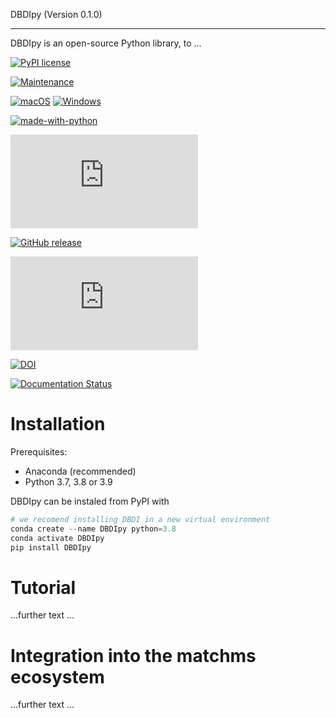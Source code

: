 DBDIpy (Version 0.1.0)
**********************************

DBDIpy is an open-source Python library, to ...

[![PyPI license](https://img.shields.io/pypi/l/ansicolortags.svg)](https://pypi.python.org/pypi/ansicolortags/)

[![Maintenance](https://img.shields.io/badge/Maintained%3F-yes-green.svg)](https://GitHub.com/Naereen/StrapDown.js/graphs/commit-activity)

[![macOS](https://svgshare.com/i/ZjP.svg)](https://svgshare.com/i/ZjP.svg)
[![Windows](https://svgshare.com/i/ZhY.svg)](https://svgshare.com/i/ZhY.svg)

[![made-with-python](https://img.shields.io/badge/Made%20with-Python-1f425f.svg)](https://www.python.org/)

[![Latest release](https://badgen.net/github/release/Naereen/Strapdown.js)](https://github.com/Naereen/Strapdown.js/releases)

[![GitHub release](https://img.shields.io/github/release/Naereen/StrapDown.js.svg)](https://GitHub.com/Naereen/StrapDown.js/releases/)

[![GitHub latest commit](https://badgen.net/github/last-commit/Naereen/Strapdown.js)](https://GitHub.com/Naereen/StrapDown.js/commit/)


[![DOI](https://zenodo.org/badge/DOI/10.5281/zenodo.7221089.svg)](https://doi.org/10.5281/zenodo.7221089)

[![Documentation Status](https://readthedocs.org/projects/ansicolortags/badge/?version=latest)](http://ansicolortags.readthedocs.io/?badge=latest)


Installation
============

Prerequisites:  

- Anaconda (recommended)
- Python 3.7, 3.8 or 3.9

DBDIpy can be instaled from PyPI  with

```python
# we recomend installing DBDI in a new virtual environment
conda create --name DBDIpy python=3.8
conda activate DBDIpy
pip install DBDIpy
```

  

Tutorial
============
...further text ...


Integration into the matchms ecosystem
============
...further text ...

